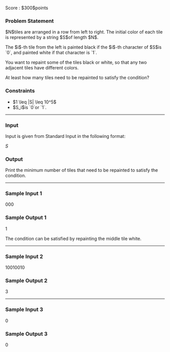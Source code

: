 
<div>

<span>

<span>

<p>
Score : $300$points
</p>

<div>

<section>

### **Problem Statement**

<p>
$N$tiles are arranged in a row from left to right. The initial color of each tile is represented by a string $S$of length $N$.
</p>

<p>
The $i$-th tile from the left is painted black if the $i$-th character of $S$is `0`, and painted white if that character is `1`.
</p>

<p>
You want to repaint some of the tiles black or white, so that any two adjacent tiles have different colors.
</p>

<p>
At least how many tiles need to be repainted to satisfy the condition?
</p>

</section>

</div>

<div>

<section>

### **Constraints**

<ul>

<li>
$1 \leq |S| \leq 10^5$
</li>

<li>
$S_i$is `0`or `1`.
</li>

</ul>

</section>

</div>

---

<div>

<div>

<section>

### **Input**

<p>
Input is given from Standard Input in the following format:
</p>

<div>

$S$
</div>

</section>

</div>

<div>

<section>

### **Output**

<p>
Print the minimum number of tiles that need to be repainted to satisfy the condition.
</p>

</section>

</div>

</div>

---

<div>

<section>

### **Sample Input 1**

<div>

000

</div>

</section>

</div>

<div>

<section>

### **Sample Output 1**

<div>

1

</div>

<p>
The condition can be satisfied by repainting the middle tile white.
</p>

</section>

</div>

---

<div>

<section>

### **Sample Input 2**

<div>

10010010

</div>

</section>

</div>

<div>

<section>

### **Sample Output 2**

<div>

3

</div>

</section>

</div>

---

<div>

<section>

### **Sample Input 3**

<div>

0

</div>

</section>

</div>

<div>

<section>

### **Sample Output 3**

<div>

0

</div>

</section>

</div>

</span>

</span>

</div>
